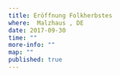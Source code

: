 ```yaml
---
title: Eröffnung Folkherbstes 
where:  Malzhaus , DE 
date: 2017-09-30
time: ""
more-info: ""
map: ""
published: true
---
```

